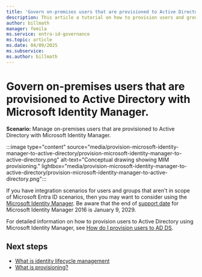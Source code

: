 ```yaml
---
title: 'Govern on-premises users that are provisioned to Active Directory with Microsoft Identity Manager'
description: This article a tutorial on how to provision users and groups to Active Directory using MIM.
author: billmath
manager: femila
ms.service: entra-id-governance
ms.topic: article
ms.date: 04/09/2025
ms.subservice:
ms.author: billmath
---
```


# Govern on-premises users that are provisioned to Active Directory with Microsoft Identity Manager.

**Scenario:** Manage on-premises users that are provisioned to Active Directory with Microsoft Identity Manager.

:::image type="content" source="media/provision-microsoft-identity-manager-to-active-directory/provision-microsoft-identity-manager-to-active-directory.png" alt-text="Conceptual drawing showing MIM provisioning." lightbox="media/provision-microsoft-identity-manager-to-active-directory/provision-microsoft-identity-manager-to-active-directory.png":::

If you have integration scenarios for users and groups that aren't in scope of Microsoft Entra ID scenarios, then you may want to consider using the [Microsoft Identity Manager](/microsoft-identity-manager/microsoft-identity-manager-2016). Be aware that the end of [support date](/microsoft-identity-manager/microsoft-identity-manager-2016#support-update-for-microsoft-entra-id-p1-or-p2-customers) for Microsoft Identity Manager 2016 is January 9, 2029.

For detailed information on how to provision users to Active Directory using Microsoft Identity Manager, see [How do I provision users to AD DS](/microsoft-identity-manager/mim-how-provision-users-adds).

## Next steps 
- [What is identity lifecycle management](~/id-governance/what-is-identity-lifecycle-management.md)
- [What is provisioning?](~/id-governance/what-is-provisioning.md)
